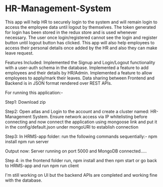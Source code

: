 # HR-Management-System

This app will help HR to securely login to the system and will remain login to access the employee data until logout by themselves. The token generated for login has been stored in the redux store and is used whenever necessary. The user once login/registered cannot see the login and register button until logout button has clicked. This app will also help employees to access their personal details once added by the HR and also they can make leave request.

Features Included:
Implemented the Signup and Login/Logout functionality with a user-auth schema in the database.
Implemented a feature to add employees and their details by HR/Admin.
Implemented a feature to allow employees to apply/mark their leaves.
Data sharing between Frontend and Backend is in JSON format rendered over REST APIs.

For running this application:-

Step1: Download zip

Step2: Open atlas and Login to the account and create a cluster named: HR-Management System. Ensure network access via IP whitelisting before connecting and now connect the application using mongoose link and put it in the config/default.json under mongoURI to establish connection

Step3: In HRMS-app folder: run the following commands sequentially:- npm install npm run server

Output now: Server running on port 5000 and MongoDB connected.....

Step 4: in the frontend folder run, npm install and then npm start or go back to HRMS-app and run npm run client

I'm still working on UI but the backend APIs are completed and working fine with the database.
